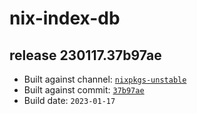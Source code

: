 # nix-index-db
## release 230117.37b97ae
- Built against channel: [`nixpkgs-unstable`](https://github.com/nixos/nixpkgs/tree/nixpkgs-unstable)
- Built against commit: [`37b97ae`](https://github.com/NixOS/nixpkgs/commit/37b97ae3dd714de9a17923d004a2c5b5543dfa6d)
- Build date: `2023-01-17`

